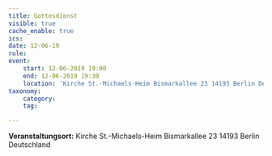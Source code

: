 ```yaml
---
title: Gottesdienst
visible: true
cache_enable: true
ics: 
date: 12-06-19
rule: 
event:
	start: 12-06-2019 19:00
	end: 12-06-2019 19:30
	location: 'Kirche St.-Michaels-Heim Bismarkallee 23 14193 Berlin Deutschland'
taxonomy:
	category: 
	tag: 

---
```




**Veranstaltungsort:** Kirche St.-Michaels-Heim
Bismarkallee 23
14193 Berlin
Deutschland

